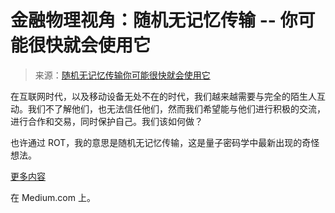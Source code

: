 <!--yml

分类：未分类

日期：2024-05-18 06:52:06

-->

# 金融物理视角：随机无记忆传输 -- 你可能很快就会使用它

> 来源：[随机无记忆传输你可能很快就会使用它](http://physicsoffinance.blogspot.com/2014/03/random-oblivious-transfer-you-may-be.html#0001-01-01)

在互联网时代，以及移动设备无处不在的时代，我们越来越需要与完全的陌生人互动。我们不了解他们，也无法信任他们，然而我们希望能与他们进行积极的交流，进行合作和交易，同时保护自己。我们该如何做？

也许通过 ROT，我的意思是随机无记忆传输，这是量子密码学中最新出现的奇怪想法。

[更多内容](https://medium.com/the-physics-of-finance/e5fdd5eb868a)

在 Medium.com 上。
